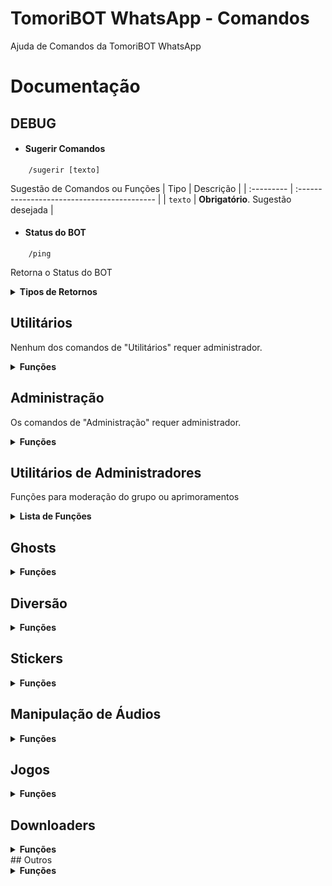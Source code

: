 # TomoriBOT WhatsApp - Comandos
Ajuda de Comandos da TomoriBOT WhatsApp

# Documentação

## DEBUG

* #### Sugerir Comandos
```
    /sugerir [texto]
```
Sugestão de Comandos ou Funções
| Tipo       | Descrição                                   |
| :--------- | :------------------------------------------ |
| `texto` | **Obrigatório**. Sugestão desejada |



* ####  Status do BOT

```
    /ping
```
Retorna o Status do BOT

<details><summary><b>Tipos de Retornos</b></summary>

1. Retorno (Success) - Type: Button:

    ```sh
    Tempo de Resposta: X Segundos
    ```
</details>

## Utilitários
Nenhum dos comandos de "Utilitários" requer administrador.

<details><summary><b>Funções</b></summary>

* #### Recursos do Grupo
```
    /recursos
```
Retorna as funcionabilidades ativas ou desativadas do grupo.

* #### Descrição do Grupo
```
    /desc
```
Retorna a Descrição do Grupo

* #### Ranking
```
    /ranking
```
Retorna os tops rankings do grupo em relação do maior para o menor.

* #### Calculadora
```
    /math
```


* #### Saldo
```
    /saldo
```
Checar seu Saldo
</details>

## Administração
Os comandos de "Administração" requer administrador.

<details><summary><b>Funções</b></summary>


* #### Fechamento / Abrimento de Grupos
```
    /grp
```

* #### Link do Grupo
```
    /linkgrp
```
* #### Mudar nome do Grupo
```
    /mudarnome [nome]
```
| Tipo       | Descrição                                   |
| :--------- | :------------------------------------------ |
| `nome` | **Obrigatório**. Novo nome do grupo |

* #### Mudar descrição do Grupo
```
    /mudarnome [descricao]
```
| Tipo       | Descrição                                   |
| :--------- | :------------------------------------------ |
| `descricao` | **Obrigatório**. Novo nome do grupo |

* #### Zerar dados do BOT no Grupo
```
    /zerartudo
```
Esta ação apaga todos os dados do grupo, assim tudo será desligado e os membros terão XP, level, etc. zerados.

* #### Banir Usuários
```
    /banir @menção
```
O Usuário será banido do grupo.
| Tipo       | Descrição                                   |
| :--------- | :------------------------------------------ |
| `menção` | **Obrigatório**. Mencionar o usuário que deseja |

* #### Atualizar Admins
```
    /atualizar-admins @menção
```
O Usuário será Promovido/Rebaixado de Administrador
| Tipo       | Descrição                                   |
| :--------- | :------------------------------------------ |
| `menção` | **Obrigatório**. Mencionar o usuário que deseja |

* #### Apagar Mensagem
```
    /atualizar-admins [menção]
```
A Mensagem marcada será deletada
| Tipo       | Descrição                                   |
| :--------- | :------------------------------------------ |
| `menção` | **Obrigatório**. Mencionar a mensagem |


</details>

## Utilitários de Administradores
Funções para moderação do grupo ou aprimoramentos

<details><summary><b>Lista de Funções</b></summary>

* #### Auto Sticker
    ```sh
    /autosticker
    ```

* #### Auto Texto
    ```
    /autotexto
    ```

* #### NSFW
    ```
    /nsfw
    ```
Banimento de imagens/videos inapropriádos.
* #### Anti Fake
    ```
    /antifake
    ```

* #### Anti Link
    ```
    /antilink
    ```

* #### Ativação de Conteúdo +18
    ```
    /porn
    ```
* #### Boas Vindas
    ```
    /welcome
    ```
Anunciar as Boas-vindas ao entrar no Grupo.

<details><summary><b>Customizações</b></summary>

1. Anexar Mensagens
    ```sh
    /setwelcome
    ```

    | Tipo       | Descrição                                   |
    | :--------- | :------------------------------------------ |
    | `texto`  | **Obrigatório**. Mensagem desejada |

2. Desafixar Mensagens
    ```sh
    /delwelcome
    ```
</details>
</details>


## Ghosts
<details><summary><b>Funções</b></summary>

* #### Lista Ghosts
```
    /listaghost [dias?]
```
Retorna todos os Ghosts do Grupo
| Exemplo | Tipo       | Descrição                                   |
|:---------| :--------- | :------------------------------------------ |
| 5| `dias` | (não obrigatório) Dias desejados para começar a contar |

</details>

## Diversão
<details><summary><b>Funções</b></summary>

* #### Sorteio de Usuários
```
    /sortear
```

</details>

## Stickers
<details><summary><b>Funções</b></summary>

* #### Sticker
```
    /Sticker
```
Imagem para Sticker

* #### Roubar
```
    /Sticker [author] + [nome]
```
Mudar nome da figurinha
| Exemplo | Tipo                                          |
|:---------| :--------- |
| Tomori + BOT| `texto` |

* #### Emoji
```
    /emoji 👍
```
Emoji para Sticker

* #### Texto Para Sticker
```
    /ttp
```
* #### Voz do Google
```
    /tts
```
* #### Voz do Patolino
```
    /patolino
```
* #### Voz do Iberê
```
    /ibere
```
* #### Voz do Faustão
```
    /faustao
```
</details>

## Manipulação de Áudios

<details><summary><b>Funções</b></summary>

* #### Áudio mais Rápido
Áudio em Velocidade 2x.
```
    /fastaudio
```

* #### Reverter Audio
```
    /audio-reverso
```

* #### Estourar Volume
```
    /bass
```

* #### Estourar Volume (5x)
```
    /estourar
```

* #### Áudio tartaruga
```
    /slow
```

* #### Efeito 8D
```
    /8d
```
* #### Efeito Delay
```
    /delay
```
* #### Efeito Esquilo
```
    /esquilo
```
</details>

## Jogos

<details><summary><b>Funções</b></summary>

* #### Pedra, papel e Tesoura
```
    /ppt
```
* #### Jogo do Espelho
```
    /espelho
```
* #### Jogo do Anagrama
```
    /anagrama
```
* #### Forca
```
    /forca
```
* #### Jogo da Roleta Russa com Amigos
```
    /roleta-russa
```

* #### Jogo Blaze Crash
```
    /crash
```
* #### Jogo Blaze Double
```
    /double
```
* #### Caça Níquel
```
    /caça-níquel
```

* #### Blackjack
```
    /21
```

* #### Jogo da Velha
```
    /ttt
```
</details>

## Downloaders

<details><summary><b>Funções</b></summary>

* #### Baixar Áudio no YouTube
```
    /play
```
* #### Baixar Áudio no YouTube Via Link
```
    /ytmp3
```
* #### Baixar Video no YouTube Via Link
```
    /ytmp4
```
* #### Localizar playlists do Youtube via URL.
```
    /playlist
```
* #### Converter músicas do Spotify para Youtube.
```
    /spotifytoyoutube
```
* #### Baixar IMG/VID/REELS do Instagram
```
    /igdl
```
* #### Baixar IMG/VID do Reddit
```
    /reddit
```
* #### Baixar Videos do Facebook Watch
```
    /fbdl
```
* #### Baixar APKs da Google Play
```
    /apk
```
* #### Baixar APKs do Aptoide
```
    /aptoide
```
* #### Baixar videos do TikTok
```
    /tiktok
```
* #### Baixar/Pesquisar músicas no Soundcloud
```
    /sddl
```
* #### Baixar videos do Twitter
```
    /twitter
```
* #### Baixar videos do Xvideos
```
    /xvdl
```
* #### Baixar videos do XNXX
```
    /xnxx
```
</details>
## Outros

<details><summary><b>Funções</b></summary>

* #### Procurar Putas na sua Cidade (+18).
```
    /putas
```

* #### Procurar Videos do Youtube
```
    /ytsearch
```

* #### Procurar Papeis de Parede
```
    /wallpaper
```

* #### Procurar Papeis de Parede no Pinterest
```
    /pinterest
```

* #### Procurar Imagens no Google
```
    /gimage
```

* #### Procurar Lista de Canais da TV Aberta e Fechada
```
    /programação-tv
```

* #### Rastreio de Encomendas do Correios
```
    /correios
```
* #### Envie uma foto do amigo com o comando e veja.
```
    /sonho
```
* #### ???
```
    /gay
```

* #### Ephoto 360 Efeitos
```
    /ephoto360 [tema] [texto]
```
<details><summary><b>Temas</b></summary>

| Efeito                                          |
|:---------
| hacker
| glass
| glass-cat
| natal
| glow
| blackpink
| starwars

</details>

* #### Text Pro Efeitos
```
    /textpro [tema] [texto]
```
<details><summary><b>Temas</b></summary>

| Efeito                                          |
|:---------
| neon
| sea
| natal
| scifi
| lapis
| glitch
| space

</details>
</details>
